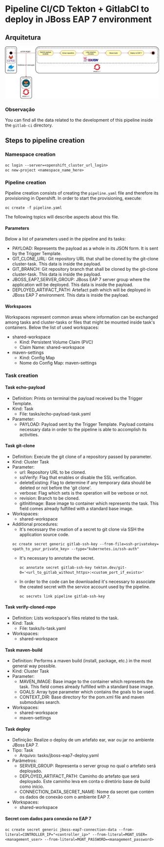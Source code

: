 # Pipeline CI/CD Tekton + GitlabCI to deploy in JBoss EAP 7 environment

## Arquitetura
![Architectural and processual vision](imgs/arquitetura.jpg)

### Observação
You can find all the data related to the development of this pipeline inside the `gitlab-ci` directory.

## Steps to pipeline creation

### Namespace creation
```
oc login --server=<openshift_cluster_url_login>
oc new-project <namespace_name_here>
```

### Pipeline creation
Pipeline creation consists of creating the `pipeline.yaml` file and therefore its provisioning in Openshift. In order to start the provisioning, execute:
```
oc create -f pipeline.yaml
```
The following topics will describe aspects about this file.

#### Parameters
Below a list of parameters used in the pipeline and its tasks:
* PAYLOAD: Represents the payload as a whole in its JSON form. It is sent by the Trigger Template.
* GIT_CLONE_URL: Git repository URL that shall be cloned by the git-clone cluster-task. This data is inside the payload.
* GIT_BRANCH: Git repository branch that shall be cloned by the git-clone cluster-task. This data is inside the payload.
* JBOSS_EAP7_SERVER_GROUP: JBoss EAP 7 server group where the application will be deployed. This data is inside the payload.
* DEPLOYED_ARTIFACT_PATH: Artefact path which will be deployed in JBoss EAP 7 environment. This data is inside the payload.

#### Workspaces
Workspaces represent common areas where information can be exchanged among tasks and cluster-tasks or files that might be mounted inside task's containers. Below the list of used workspaces:
* shared-workspace
  * Kind: Persistent Volume Claim (PVC)
  * Claim Name: shared-workspace
* maven-settings
  * Kind: Config Map
  * Nome do Config Map: maven-settings

### Task creation

#### Task echo-payload
* Definition: Prints on terminal the payload received bu the Trigger Template.
* Kind: Task
  * File: tasks/echo-payload-task.yaml
* Parameter:
  * PAYLOAD: Payload sent by the Trigger Template. Payload contains necessary data in order to the pipeline is able to accomplish its activities.

#### Task git-clone
* Definition: Execute the git clone of a repository passed by parameter.
* Kind: Cluster Task
* Parameter:
  * url: Repository URL to be cloned.
  * sslVerify: Flag that enables or disable the SSL verification.
  * deleteExisting: Flag to determine if any temporary data should be deleted or not before the 'git clone'.
  * verbose: Flag which sets is the operation will be verbose or not.
  * revision: Branch to be cloned.
  * gitInitImage: Base image to container which represents the task. This field comes already fulfilled with a standard base image.
* Workspaces:
  * shared-workspace
* Additional procedures:
    * It's necessary the creation of a secret to git clone via SSH the application source code.
    ```
    oc create secret generic gitlab-ssh-key --from-file=ssh-privatekey=<path_to_your_private_key> --type="kubernetes.io/ssh-auth"
    ```
  * It's necessary to annotate the secret.
    ``` 
    oc annotate secret gitlab-ssh-key tekton.dev/git-0='<url_to_gitlab_without_https>:<custom_port_if_exists>'
    ```
  * In order to the code can be downloaded it's necessary to associate the created secret with the service account used by the pipeline.
    ```
    oc secrets link pipeline gitlab-ssh-key
    ```

#### Task verify-cloned-repo
* Definition: Lists workspace's files related to the task.
* Kind: Task
  * File: tasks/ls-task.yaml
* Workspaces:
  * shared-workspace

#### Task maven-build
* Definition: Performs a maven build (install, package, etc.) in the most general way possible.
* Kind: Cluster Task
* Parameter:
  * MAVEN_IMAGE: Base image to the container which represents the task. This field comes already fulfilled with a standard base image.
  * GOALS: Array type parameter which contains the goals to be used.
  * CONTEXT_DIR: Base directory for the pom.xml file and maven submodules search.
* Workspaces:
  * shared-workspace
  * maven-settings

#### Task deploy
* Definição: Realize o deploy de um artefato ear, war ou jar no ambiente JBoss EAP 7.
* Tipo: Task
  * Arquivo: tasks/jboss-eap7-deploy.yaml
* Parâmetros:
  * SERVER_GROUP: Representa o server group no qual o artefato será deployado.
  * DEPLOYED_ARTIFACT_PATH: Caminho do artefato que será deployado. Este caminho leva em conta o diretório base de build como início.
  * CONNECTION_DATA_SECRET_NAME: Nome da secret que contém os dados de conexão com o ambiente EAP 7.
* Workspaces:
  * shared-workspace

#### Secret com dados para conexão no EAP 7
```
oc create secret generic jboss-eap7-connection-data --from-literal=CONTROLLER_IP="<controller_ip>" --from-literal=MGNT_USER=<management_user> --from-literal=MGNT_PASSWORD=<management_password>
```